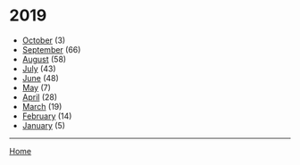 # 2019

  * [October](./2019-10.md) (3)
  * [September](./2019-09.md) (66)
  * [August](./2019-08.md) (58)
  * [July](./2019-07.md) (43)
  * [June](./2019-06.md) (48)
  * [May](./2019-05.md) (7)
  * [April](./2019-04.md) (28)
  * [March](./2019-03.md) (19)
  * [February](./2019-02.md) (14)
  * [January](./2019-01.md) (5)

----

[Home](../)
